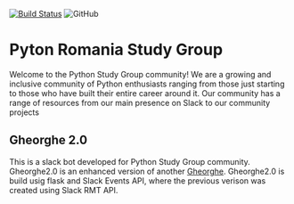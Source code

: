 [![Build Status](https://travis-ci.org/python-romania/gheorghe2.0.svg?branch=master)](https://travis-ci.org/python-romania/gheorghe2.0) ![GitHub](https://img.shields.io/github/license/python-romania/website)

# Pyton Romania Study Group

Welcome to the Python Study Group community!
We are a growing and inclusive community of Python enthusiasts ranging from those
just starting to those who have built their entire career around it.
Our community has a range of resources from our main presence on Slack to our community
projects

## Gheorghe 2.0

This is a slack bot developed for Python Study Group community. Gheorghe2.0 is 
an enhanced version of another [Gheorghe](https://github.com/python-romania/gheorghe).
Gheorghe2.0 is build usig flask and Slack Events API, where the previous verison was created 
using Slack RMT API.
